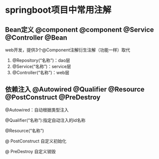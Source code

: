 # springboot项目中常用注解

## Bean定义	@component	@component	@Service	@Controller @Bean

web开发，提供3个@Component注解衍生注解（功能一样）取代

1. @Repository(“名称”)：dao层
2. @Service(“名称”)：service层
3. @Controller(“名称”)：web层

## 依赖注入	@Autowired	@Qualifier	@Resource	@PostConstruct	@PreDestroy

@Autowired：自动根据类型注入

@Qualifier(“名称”):指定自动注入的id名称



@Resource(“名称”)

@ PostConstruct 自定义初始化

@ PreDestroy 自定义销毁

